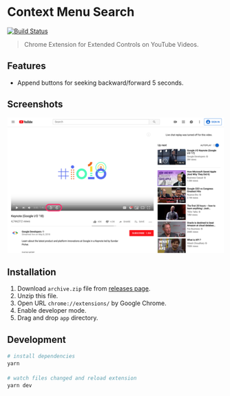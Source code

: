 # Context Menu Search
[![Build Status](https://travis-ci.com/fiahfy/context-menu-search.svg?branch=master)](https://travis-ci.com/fiahfy/context-menu-search)

> Chrome Extension for Extended Controls on YouTube Videos.


## Features
* Append buttons for seeking backward/forward 5 seconds.


## Screenshots
![screenshot](./build/screenshots/screenshot.png?raw=true)


## Installation
1. Download `archive.zip` file from [releases page](https://github.com/fiahfy/context-menu-search/releases).
2. Unzip this file.
3. Open URL `chrome://extensions/` by Google Chrome.
4. Enable developer mode.
5. Drag and drop `app` directory.


## Development
``` bash
# install dependencies
yarn

# watch files changed and reload extension
yarn dev
```
